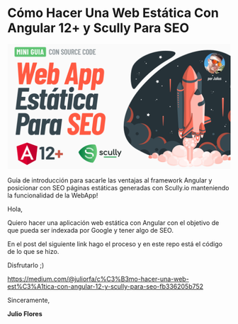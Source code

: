 # Cómo Hacer Una Web Estática Con Angular 12+ y Scully Para SEO

![cover](https://github.com/JulioFlores/angular-static-scully/raw/main/src/assets/angular-scully.png)

Guía de introducción para sacarle las ventajas al framework Angular y posicionar con SEO páginas estáticas generadas con Scully.io manteniendo la funcionalidad de la WebApp!

Hola,

Quiero hacer una aplicación web estática con Angular con el objetivo de que pueda ser indexada por Google y tener algo de SEO.

En el post del siguiente link hago el proceso y en este repo está el código de lo que se hizo.

Disfrutarlo ;)

https://medium.com/@juliorfa/c%C3%B3mo-hacer-una-web-est%C3%A1tica-con-angular-12-y-scully-para-seo-fb336205b752

Sinceramente,

**Julio Flores**


